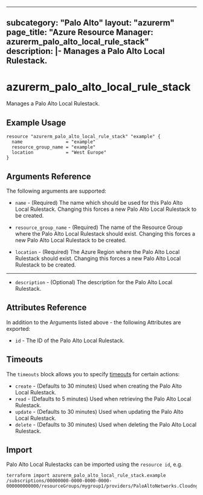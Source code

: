 
---
subcategory: "Palo Alto"
layout: "azurerm"
page_title: "Azure Resource Manager: azurerm_palo_alto_local_rule_stack"
description: |-
  Manages a Palo Alto Local Rulestack.
---

# azurerm_palo_alto_local_rule_stack

Manages a Palo Alto Local Rulestack.

## Example Usage

```hcl
resource "azurerm_palo_alto_local_rule_stack" "example" {
  name                = "example"
  resource_group_name = "example"
  location            = "West Europe"
}
```

## Arguments Reference

The following arguments are supported:

* `name` - (Required) The name which should be used for this Palo Alto Local Rulestack. Changing this forces a new Palo Alto Local Rulestack to be created.

* `resource_group_name` - (Required) The name of the Resource Group where the Palo Alto Local Rulestack should exist. Changing this forces a new Palo Alto Local Rulestack to be created.

* `location` - (Required) The Azure Region where the Palo Alto Local Rulestack should exist. Changing this forces a new Palo Alto Local Rulestack to be created.

---

* `description` - (Optional) The description for the Palo Alto Local Rulestack.

## Attributes Reference

In addition to the Arguments listed above - the following Attributes are exported: 

* `id` - The ID of the Palo Alto Local Rulestack.

## Timeouts

The `timeouts` block allows you to specify [timeouts](https://www.terraform.io/language/resources/syntax#operation-timeouts) for certain actions:

* `create` - (Defaults to 30 minutes) Used when creating the Palo Alto Local Rulestack.
* `read` - (Defaults to 5 minutes) Used when retrieving the Palo Alto Local Rulestack.
* `update` - (Defaults to 30 minutes) Used when updating the Palo Alto Local Rulestack.
* `delete` - (Defaults to 30 minutes) Used when deleting the Palo Alto Local Rulestack.

## Import

Palo Alto Local Rulestacks can be imported using the `resource id`, e.g.

```shell
terraform import azurerm_palo_alto_local_rule_stack.example /subscriptions/00000000-0000-0000-0000-000000000000/resourceGroups/mygroup1/providers/PaloAltoNetworks.Cloudngfw/localRulestacks/myLocalRulestack
```